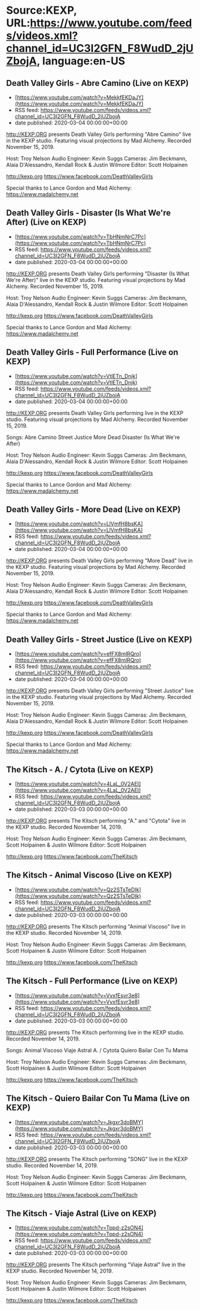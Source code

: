 # Source:KEXP, URL:https://www.youtube.com/feeds/videos.xml?channel_id=UC3I2GFN_F8WudD_2jUZbojA, language:en-US

## Death Valley Girls - Abre Camino (Live on KEXP)
 - [https://www.youtube.com/watch?v=MekkfEKDaJY](https://www.youtube.com/watch?v=MekkfEKDaJY)
 - RSS feed: https://www.youtube.com/feeds/videos.xml?channel_id=UC3I2GFN_F8WudD_2jUZbojA
 - date published: 2020-03-04 00:00:00+00:00

http://KEXP.ORG presents Death Valley Girls performing "Abre Camino" live in the KEXP studio. Featuring visual projections by Mad Alchemy. Recorded November 15, 2019.

Host: Troy Nelson
Audio Engineer: Kevin Suggs
Cameras: Jim Beckmann, Alaia D'Alessandro, Kendall Rock & Justin Wilmore
Editor: Scott Holpainen

http://kexp.org
https://www.facebook.com/DeathValleyGirls

Special thanks to Lance Gordon and Mad Alchemy:
https://www.madalchemy.net

## Death Valley Girls - Disaster (Is What We're After) (Live on KEXP)
 - [https://www.youtube.com/watch?v=TbHNmNrC7Pc](https://www.youtube.com/watch?v=TbHNmNrC7Pc)
 - RSS feed: https://www.youtube.com/feeds/videos.xml?channel_id=UC3I2GFN_F8WudD_2jUZbojA
 - date published: 2020-03-04 00:00:00+00:00

http://KEXP.ORG presents Death Valley Girls performing "Disaster (Is What We're After)" live in the KEXP studio. Featuring visual projections by Mad Alchemy. Recorded November 15, 2019.

Host: Troy Nelson
Audio Engineer: Kevin Suggs
Cameras: Jim Beckmann, Alaia D'Alessandro, Kendall Rock & Justin Wilmore
Editor: Scott Holpainen

http://kexp.org
https://www.facebook.com/DeathValleyGirls

Special thanks to Lance Gordon and Mad Alchemy:
https://www.madalchemy.net

## Death Valley Girls - Full Performance (Live on KEXP)
 - [https://www.youtube.com/watch?v=VtlETn_Dnjk](https://www.youtube.com/watch?v=VtlETn_Dnjk)
 - RSS feed: https://www.youtube.com/feeds/videos.xml?channel_id=UC3I2GFN_F8WudD_2jUZbojA
 - date published: 2020-03-04 00:00:00+00:00

http://KEXP.ORG presents Death Valley Girls performing live in the KEXP studio. Featuring visual projections by Mad Alchemy. Recorded November 15, 2019.

Songs:
Abre Camino
Street Justice
More Dead
Disaster (Is What We're After)

Host: Troy Nelson
Audio Engineer: Kevin Suggs
Cameras: Jim Beckmann, Alaia D'Alessandro, Kendall Rock & Justin Wilmore
Editor: Scott Holpainen

http://kexp.org
https://www.facebook.com/DeathValleyGirls

Special thanks to Lance Gordon and Mad Alchemy:
https://www.madalchemy.net

## Death Valley Girls - More Dead (Live on KEXP)
 - [https://www.youtube.com/watch?v=LlVmfH8bsKA](https://www.youtube.com/watch?v=LlVmfH8bsKA)
 - RSS feed: https://www.youtube.com/feeds/videos.xml?channel_id=UC3I2GFN_F8WudD_2jUZbojA
 - date published: 2020-03-04 00:00:00+00:00

http://KEXP.ORG presents Death Valley Girls performing "More Dead" live in the KEXP studio. Featuring visual projections by Mad Alchemy. Recorded November 15, 2019.

Host: Troy Nelson
Audio Engineer: Kevin Suggs
Cameras: Jim Beckmann, Alaia D'Alessandro, Kendall Rock & Justin Wilmore
Editor: Scott Holpainen

http://kexp.org
https://www.facebook.com/DeathValleyGirls

Special thanks to Lance Gordon and Mad Alchemy:
https://www.madalchemy.net

## Death Valley Girls - Street Justice (Live on KEXP)
 - [https://www.youtube.com/watch?v=efFX8mlRQro](https://www.youtube.com/watch?v=efFX8mlRQro)
 - RSS feed: https://www.youtube.com/feeds/videos.xml?channel_id=UC3I2GFN_F8WudD_2jUZbojA
 - date published: 2020-03-04 00:00:00+00:00

http://KEXP.ORG presents Death Valley Girls performing "Street Justice" live in the KEXP studio. Featuring visual projections by Mad Alchemy. Recorded November 15, 2019.

Host: Troy Nelson
Audio Engineer: Kevin Suggs
Cameras: Jim Beckmann, Alaia D'Alessandro, Kendall Rock & Justin Wilmore
Editor: Scott Holpainen

http://kexp.org
https://www.facebook.com/DeathValleyGirls

Special thanks to Lance Gordon and Mad Alchemy:
https://www.madalchemy.net

## The Kitsch - A. / Cytota (Live on KEXP)
 - [https://www.youtube.com/watch?v=4LaL_0V2AEI](https://www.youtube.com/watch?v=4LaL_0V2AEI)
 - RSS feed: https://www.youtube.com/feeds/videos.xml?channel_id=UC3I2GFN_F8WudD_2jUZbojA
 - date published: 2020-03-03 00:00:00+00:00

http://KEXP.ORG presents The Kitsch performing "A." and "Cytota" live in the KEXP studio. Recorded November 14, 2019.

Host: Troy Nelson
Audio Engineer: Kevin Suggs
Cameras: Jim Beckmann, Scott Holpainen & Justin Wilmore
Editor: Scott Holpainen

http://kexp.org
https://www.facebook.com/TheKitsch

## The Kitsch - Animal Viscoso (Live on KEXP)
 - [https://www.youtube.com/watch?v=Qz2STsTeDIk](https://www.youtube.com/watch?v=Qz2STsTeDIk)
 - RSS feed: https://www.youtube.com/feeds/videos.xml?channel_id=UC3I2GFN_F8WudD_2jUZbojA
 - date published: 2020-03-03 00:00:00+00:00

http://KEXP.ORG presents The Kitsch performing "Animal Viscoso" live in the KEXP studio. Recorded November 14, 2019.

Host: Troy Nelson
Audio Engineer: Kevin Suggs
Cameras: Jim Beckmann, Scott Holpainen & Justin Wilmore
Editor: Scott Holpainen

http://kexp.org
https://www.facebook.com/TheKitsch

## The Kitsch - Full Performance (Live on KEXP)
 - [https://www.youtube.com/watch?v=VvxfEsvr3e8](https://www.youtube.com/watch?v=VvxfEsvr3e8)
 - RSS feed: https://www.youtube.com/feeds/videos.xml?channel_id=UC3I2GFN_F8WudD_2jUZbojA
 - date published: 2020-03-03 00:00:00+00:00

http://KEXP.ORG presents The Kitsch performing live in the KEXP studio. Recorded November 14, 2019.

Songs:
Animal Viscoso
Viaje Astral
A. / Cytota
Quiero Bailar Con Tu Mama

Host: Troy Nelson
Audio Engineer: Kevin Suggs
Cameras: Jim Beckmann, Scott Holpainen & Justin Wilmore
Editor: Scott Holpainen

http://kexp.org
https://www.facebook.com/TheKitsch

## The Kitsch - Quiero Bailar Con Tu Mama (Live on KEXP)
 - [https://www.youtube.com/watch?v=Jkgxr3doBMY](https://www.youtube.com/watch?v=Jkgxr3doBMY)
 - RSS feed: https://www.youtube.com/feeds/videos.xml?channel_id=UC3I2GFN_F8WudD_2jUZbojA
 - date published: 2020-03-03 00:00:00+00:00

http://KEXP.ORG presents The Kitsch performing "SONG" live in the KEXP studio. Recorded November 14, 2019.

Host: Troy Nelson
Audio Engineer: Kevin Suggs
Cameras: Jim Beckmann, Scott Holpainen & Justin Wilmore
Editor: Scott Holpainen

http://kexp.org
https://www.facebook.com/TheKitsch

## The Kitsch - Viaje Astral (Live on KEXP)
 - [https://www.youtube.com/watch?v=Tppd-z2sON4](https://www.youtube.com/watch?v=Tppd-z2sON4)
 - RSS feed: https://www.youtube.com/feeds/videos.xml?channel_id=UC3I2GFN_F8WudD_2jUZbojA
 - date published: 2020-03-03 00:00:00+00:00

http://KEXP.ORG presents The Kitsch performing "Viaje Astral" live in the KEXP studio. Recorded November 14, 2019.

Host: Troy Nelson
Audio Engineer: Kevin Suggs
Cameras: Jim Beckmann, Scott Holpainen & Justin Wilmore
Editor: Scott Holpainen

http://kexp.org
https://www.facebook.com/TheKitsch

